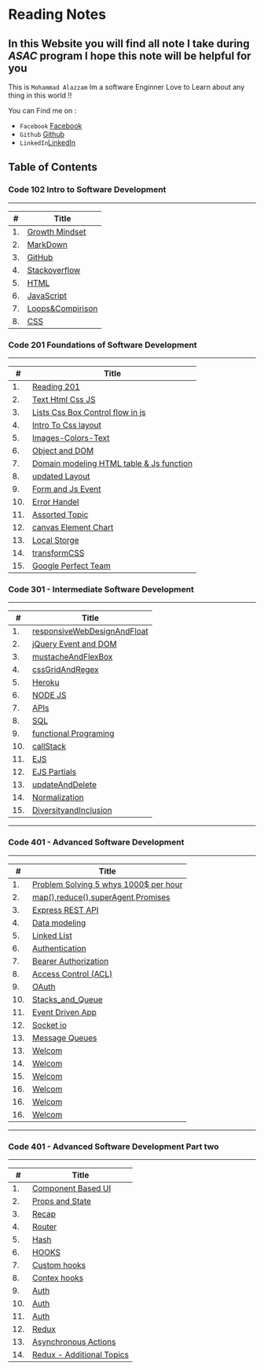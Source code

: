 # Reading Notes

## In this Website you will find all note I take during *ASAC* program I hope this note will be helpful for you

This is `Mohammad Alazzam` Im a software Enginner Love to Learn about any thing in this world !!

You can Find me on :

* `Facebook` [Facebook](https://www.facebook.com/show.bfhmk)
* `Github` [Github](https://github.com/MohdAzzam)
* `LinkedIn`[LinkedIn](https://www.linkedin.com/in/malazzam94/)

## Table of Contents

### Code 102 Intro to Software Development

--------------------------------------------

| #             | Title         |
| ------------- | ------------- |
| 1. | [Growth Mindset](https://mohdazzam.github.io/reading-notes/growthmindset) |
| 2. | [MarkDown](https://mohdazzam.github.io/reading-notes/read02a) |
| 3. | [GitHub](https://mohdazzam.github.io/reading-notes/read02b) |
| 4. | [Stackoverflow](https://mohdazzam.github.io/reading-notes/stackoverflow)|
| 5. | [HTML](https://mohdazzam.github.io/reading-notes/html) |
| 6. | [JavaScript](https://mohdazzam.github.io/reading-notes/js) |
| 7. | [Loops&Compirison](https://mohdazzam.github.io/reading-notes/loops_and_comparison) |
| 8. | [CSS](https://mohdazzam.github.io/reading-notes/css) |

### Code 201 Foundations of Software Development

--------------------------------------------

| #             | Title         |
| ------------- | ------------- |
| 1.            | [Reading 201](https://mohdazzam.github.io/reading-notes/class-01)       |
| 2.            | [Text Html Css JS](https://mohdazzam.github.io/reading-notes/class-02)  |
| 3.            | [Lists Css Box Control flow in js](https://mohdazzam.github.io/reading-notes/read03a) |
| 4.  |[Intro To Css layout](https://mohdazzam.github.io/reading-notes/read03b) |
| 5.  | [Images-Colors-Text](https://mohdazzam.github.io/reading-notes/images-colors-text) |
| 6.  | [Object and DOM](https://mohdazzam.github.io/reading-notes/object)  |
| 7.  | [Domain modeling HTML table & Js function](https://mohdazzam.github.io/reading-notes/read07)  |
| 8.  | [updated Layout](https://mohdazzam.github.io/reading-notes/updatedLayout)  |
| 9.  | [Form and Js Event](https://mohdazzam.github.io/reading-notes/fromandJsEvent)  |
| 10.  | [Error Handel](https://mohdazzam.github.io/reading-notes/errorHandel)  |
| 11.  | [Assorted Topic](https://mohdazzam.github.io/reading-notes/AssortedTopic)  |
| 12.  | [canvas Element Chart](https://mohdazzam.github.io/reading-notes/canvasElementChart)|
| 13.  | [Local Storge](https://mohdazzam.github.io/reading-notes/local-storge)  |
| 14.  | [transformCSS](https://mohdazzam.github.io/reading-notes/transformCSS)  |
| 15.  | [Google Perfect Team](https://mohdazzam.github.io/reading-notes/gooleRead)  |

### Code 301 - Intermediate Software Development

--------------------------------------------

| #             | Title         |
| ------------- | ------------- |
| 1.  |[responsiveWebDesignAndFloat](https://mohdazzam.github.io/reading-notes/read301/responsiveWebDesignAndFloat) |
| 2.  | [jQuery Event and DOM](https://mohdazzam.github.io/reading-notes/read301/jqueryEventsAndDoms)|
| 3.  | [mustacheAndFlexBox](https://mohdazzam.github.io/reading-notes/read301/mustacheAndFlexBox)|
| 4.  |[cssGridAndRegex](https://mohdazzam.github.io/reading-notes/read301/cssGridAndRegex) |
| 5.  | [Heroku](https://mohdazzam.github.io/reading-notes/read301/heroku) |
| 6.  | [NODE JS](https://mohdazzam.github.io/reading-notes/read301/nodejs) |
| 7.  | [APIs](https://mohdazzam.github.io/reading-notes/read301/APIs) |
| 8.  | [SQL](https://mohdazzam.github.io/reading-notes/read301/sql) |
| 9.  | [functional Programing](https://mohdazzam.github.io/reading-notes/read301/functional) |
| 10. | [callStack](https://mohdazzam.github.io/reading-notes/read301/callstack)|
| 11. | [EJS](https://mohdazzam.github.io/reading-notes/read301/ejs)|
| 12. | [EJS Partials](https://mohdazzam.github.io/reading-notes/read301/component)|
| 13. | [updateAndDelete](https://mohdazzam.github.io/reading-notes/read301/updateAndDelete)|
| 14. | [Normalization](https://mohdazzam.github.io/reading-notes/read301/Normalization)|
| 15. | [DiversityandInclusion](https://mohdazzam.github.io/reading-notes/read301/DiversityandInclusion)|

--------------------------------------------

### Code 401 - Advanced Software Development

--------------------------------------------

| #             | Title         |
| ------------- | ------------- |
| 1.  |[Problem Solving 5 whys 1000$ per hour ](https://mohdazzam.github.io/reading-notes/read-401/read01) |
| 2.  |[map(),reduce(),superAgent,Promises](https://mohdazzam.github.io/reading-notes/read-401/class01) |
| 3.  |[Express REST API](https://mohdazzam.github.io/reading-notes/read-401/read03) |
| 4.  |[Data modeling](https://mohdazzam.github.io/reading-notes/read-401/read04) |
| 5.  |[Linked List](https://mohdazzam.github.io/reading-notes/read-401/read05) |
| 6.  |[Authentication](https://mohdazzam.github.io/reading-notes/read-401/read06) |
| 7.  |[Bearer Authorization](https://mohdazzam.github.io/reading-notes/read-401/read07) |
| 8.  |[Access Control (ACL)](https://mohdazzam.github.io/reading-notes/read-401/read08) |
| 9.  |[OAuth](https://mohdazzam.github.io/reading-notes/read-401/read09) |
| 10.  |[Stacks_and_Queue](https://mohdazzam.github.io/reading-notes/read-401/read10) |
| 11.  |[Event Driven App](https://mohdazzam.github.io/reading-notes/read-401/read11) |
| 12.  |[Socket io](https://mohdazzam.github.io/reading-notes/read-401/read12) |
| 13.  |[Message Queues](https://mohdazzam.github.io/reading-notes/read-401/read13) |
| 13.  |[Welcom](https://mohdazzam.github.io/reading-notes/read-401/read14) |
| 14.  |[Welcom](https://mohdazzam.github.io/reading-notes/read-401/read15) |
| 15.  |[Welcom](https://mohdazzam.github.io/reading-notes/read-401/read16) |
| 16.  |[Welcom](https://mohdazzam.github.io/reading-notes/read-401/read17) |
| 16.  |[Welcom](https://mohdazzam.github.io/reading-notes/read-401/read18) |
| 16.  |[Welcom](https://mohdazzam.github.io/reading-notes/read-401/read19) |

--------------------------------------------

### Code 401 - Advanced Software Development Part two

--------------------------------------------

| #             | Title         |
| ------------- | ------------- |
| 1.  |[Component Based UI](https://mohdazzam.github.io/reading-notes/read-401-part-2/read01) |
| 2.  |[Props and State](https://mohdazzam.github.io/reading-notes/read-401-part-2/read02) |
| 3.  |[Recap](https://mohdazzam.github.io/reading-notes/read-401-part-2/read03) |
| 4.  |[Router](https://mohdazzam.github.io/reading-notes/read-401-part-2/read04) |
| 5.  |[Hash](https://mohdazzam.github.io/reading-notes/read-401-part-2/read05) |
| 6.  |[HOOKS](https://mohdazzam.github.io/reading-notes/read-401-part-2/read06) |
| 7.  |[Custom hooks](https://mohdazzam.github.io/reading-notes/read-401-part-2/read07) |
| 8.  |[Contex hooks](https://mohdazzam.github.io/reading-notes/read-401-part-2/read08) |
| 9.  |[Auth](https://mohdazzam.github.io/reading-notes/read-401-part-2/read09) |
| 10.  |[Auth](https://mohdazzam.github.io/reading-notes/read-401-part-2/read10) |
| 11.  |[Auth](https://mohdazzam.github.io/reading-notes/read-401-part-2/read011) |
| 12.  |[Redux](https://mohdazzam.github.io/reading-notes/read-401-part-2/read12) |
| 13.  |[ Asynchronous Actions](https://mohdazzam.github.io/reading-notes/read-401-part-2/read13) |
| 14.  |[ Redux - Additional Topics](https://mohdazzam.github.io/reading-notes/read-401-part-2/read14) |
